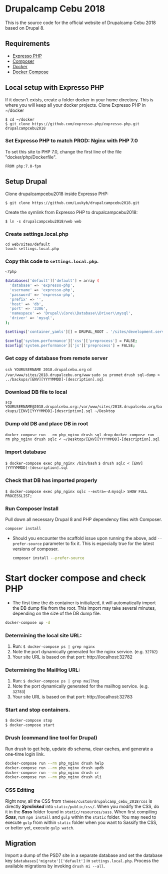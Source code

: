 # Drupalcamp Cebu 2018
This is the source code for the official website of Drupalcamp Cebu 2018 based on Drupal 8.
## Requirements
* [Expresso PHP](https://github.com/expresso-php/expresso-php)
* [Composer](https://getcomposer.org/download/)
* [Docker](https://docs.docker.com/engine/installation/)
* [Docker Compose](https://docs.docker.com/engine/installation/)
## Local setup with Expresso PHP
If it doesn't exists, create a folder docker in your home directory. This is where you will keep all your docker projects.
Clone Expresso PHP in ~/docker
```
$ cd ~/docker
$ git clone https://github.com/expresso-php/expresso-php.git drupalcampcebu2018
```
### Set Expresso PHP to match PROD: Nginx with PHP 7.0
To set this site to PHP 7.0, change the first line of the file "docker/php/Dockerfile".
```
FROM php:7.0-fpm
```
## Setup Drupal
Clone drupalcampcebu2018 inside Expresso PHP:
```
$ git clone https://github.com/Luukyb/drupalcampcebu2018.git
```
Create the symlink from Expresso PHP to drupalcampcebu2018:
```
$ ln -s drupalcampcebu2018/web web
```
### Create settings.local.php
```
cd web/sites/default
touch settings.local.php
```
### Copy this code to `settings.local.php`.
```sh
<?php

$databases['default']['default'] = array (
  'database' => 'expresso-php',
  'username' => 'expresso-php',
  'password' => 'expresso-php',
  'prefix' => '',
  'host' => 'db',
  'port' => '3306',
  'namespace' => 'Drupal\\Core\\Database\\Driver\\mysql',
  'driver' => 'mysql',
);

$settings['container_yamls'][] = DRUPAL_ROOT . '/sites/development.services.yml';

$config['system.performance']['css']['preprocess'] = FALSE;
$config['system.performance']['js']['preprocess'] = FALSE;
```
### Get copy of database from remote server
`ssh YOURUSERNAME 2018.drupalcebu.org`
`cd /var/www/sites/2018.drupalcebu.org/www`
`sudo su promet`
`drush sql-dump > ../backups/[ENV][YYYYMMDD]-[description].sql`
### Download DB file to local
`scp YOURUSERNAME@2018.drupalcebu.org:/var/www/sites/2018.drupalcebu.org/backups/[ENV][YYYYMMDD]-[description].sql ~/Desktop`
### Dump old DB and place DB in root
`docker-compose run --rm php_nginx drush sql-drop`
`docker-compose run --rm php_nginx drush sqlc < ~/Desktop/[ENV][YYYYMMDD]-[description].sql`
### Import database
`$ docker-compose exec php_nginx /bin/bash`
`$ drush sqlc < [ENV][YYYYMMDD]-[description].sql`
### Check that DB has imported properly
`$ docker-compose exec php_nginx sqlc --extra=-A`
`mysql> SHOW FULL PROCESSLIST;`
### Run Composer Install
Pull down all necessary Drupal 8 and PHP dependency files with Composer.
```sh
composer install
```
* Should you encounter the scaffold issue upon running the above, add
  `--prefer-source` parameter to fix it. This is especially true for the latest
  versions of composer.
    ```sh
    composer install --prefer-source
    ```
# Start docker compose and check PHP
- The first time the `db` container is initialized, it will
  automatically import the DB dump file from the root. This import may
  take several minutes, depending on the size of the DB dump file.
```sh
docker-compose up -d
```
### Determining the local site URL:
1. Run: `$ docker-compose ps | grep nginx`
2. Note the port dynamically generated for the nginx service. (e.g. `32782`)
3. Your site URL is based on that port: http://localhost:32782
### Determining the MailHog URL:
1. Run: `$ docker-compose ps | grep mailhog`
2. Note the port dynamically generated for the mailhog service. (e.g. `32783`)
3. Your site URL is based on that port: http://localhost:32783
### Start and stop containers.
```sh
$ docker-compose stop
$ docker-compose start
```
### Drush (command line tool for Drupal)
Run drush to get help, update db schema, clear caches, and generate a
one-time login link.
```sh
docker-compose run --rm php_nginx drush help
docker-compose run --rm php_nginx drush updb
docker-compose run --rm php_nginx drush cr
docker-compose run --rm php_nginx drush uli
```
### CSS Editing
Right now, all the CSS from `themes/custom/drupalcamp_cebu_2018/css` is directly ***Symlinked*** into `static/public/css/`. When you modify the CSS, do it in the ***Sass*** folder found in `static/resources/sass`.
When first compiling ***Sass***, run `npm install` and `gulp` within the `static` folder. You may need to execute `gulp` from within `static` folder when you want to Sassify the CSS, or better yet, execute `gulp watch`.
## Migration
Import a dump of the PSD7 site in a separate database and set the database key `$databases['migrate']['default']` in `settings.local.php`. Process the available migrations by invoking `drush mi --all`.
